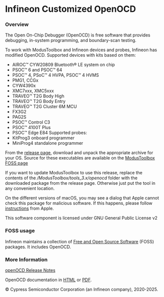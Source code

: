Infineon Customized OpenOCD
===============

### Overview

The Open On-Chip Debugger (OpenOCD) is free software that provides debugging, in-system programming, and boundary-scan testing.

To work with ModusToolbox and Infineon devices and probes, Infineon has modified OpenOCD.
Supported devices with kits based on them:
- AIROC™ CYW20809 Bluetooth® LE system on chip
- PSOC™ 6 and PSOC™ 64
- PSOC™ 4, PSoC™ 4 HVPA, PSOC™ 4 HVMS
- PMG1, CCGx
- CYW4390x
- XMC7xxx, XMC5xxx
- TRAVEO™ T2G Body High
- TRAVEO™ T2G Body Entry
- TRAVEO™ T2G Cluster 6M MCU
- FX3G2
- PAG2S
- PSOC™ Control C3
- PSOC™ 4100T Plus
- PSOC™ Edge E84
Supported probes:
- KitProg3 onboard programmer
- MiniProg4 standalone programmer

From the [release page](https://github.com/Infineon/openocd/releases), download and unpack the appropriate archive for your OS. Source for these executables are available on the [ModusToolbox FOSS page](https://www.infineon.com/cms/en/design-support/software/free-and-open-source-software-foss/modustoolbox-foss-packages/)

If you want to update ModusToolbox to use this release, replace the contents of the */ModusToolbox/tools_3.x/openocd* folder with the downloaded package from the release page. Otherwise just put the tool in any convenient location.

On the different versions of macOS, you may see a dialog that Apple cannot check this package for malicious software. If this happens, please follow [instructions](https://support.apple.com/guide/mac-help/open-an-app-by-overriding-security-settings-mh40617/14.0/mac/14.0) from Apple.

This software component is licensed under GNU General Public License v2

### FOSS usage

Infineon maintains a collection of [Free and Open Source Software](https://www.infineon.com/cms/en/design-support/software/free-and-open-source-software-foss/modustoolbox-foss-packages/) (FOSS) packages. It includes OpenOCD.

### More Information

[openOCD Release Notes](https://github.com/Infineon/openocd/blob/main/RELEASE.MD)

OpenOCD documentation in [HTML](http://openocd.org/doc/html/index.html) or [PDF](http://openocd.org/doc/pdf/openocd.pdf).

© Cypress Semiconductor Corporation (an Infineon company), 2020-2025.